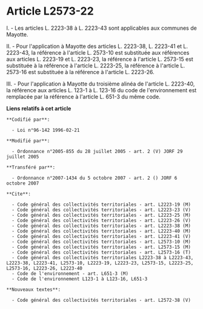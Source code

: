 # Article L2573-22

I. - Les articles L. 2223-38 à L. 2223-43 sont applicables aux communes de Mayotte.

II. - Pour l'application à Mayotte des articles L. 2223-38, L. 2223-41 et L. 2223-43, la référence à l'article L. 2573-10 est
substituée aux références aux articles L. 2223-19 et L. 2223-23, la référence à l'article L. 2573-15 est substituée à la
référence à l'article L. 2223-25, la référence à l'article L. 2573-16 est substituée à la référence à l'article L. 2223-26.

III. - Pour l'application à Mayotte du troisième alinéa de l'article L. 2223-40, la référence aux articles L. 123-1 à L.
123-16 du code de l'environnement est remplacée par la référence à l'article L. 651-3 du même code.

**Liens relatifs à cet article**

	**Codifié par**:

	  - Loi n°96-142 1996-02-21

	**Modifié par**:

	  - Ordonnance n°2005-855 du 28 juillet 2005 - art. 2 (V) JORF 29 juillet 2005

	**Transféré par**:

	  - Ordonnance n°2007-1434 du 5 octobre 2007 - art. 2 () JORF 6 octobre 2007

	**Cite**:

	  - Code général des collectivités territoriales - art. L2223-19 (M)
	  - Code général des collectivités territoriales - art. L2223-23 (V)
	  - Code général des collectivités territoriales - art. L2223-25 (M)
	  - Code général des collectivités territoriales - art. L2223-26 (V)
	  - Code général des collectivités territoriales - art. L2223-38 (M)
	  - Code général des collectivités territoriales - art. L2223-40 (M)
	  - Code général des collectivités territoriales - art. L2223-41 (V)
	  - Code général des collectivités territoriales - art. L2573-10 (M)
	  - Code général des collectivités territoriales - art. L2573-15 (M)
	  - Code général des collectivités territoriales - art. L2573-16 (T)
	  - Code général des collectivités territoriales L2223-38 à L2223-43, L2223-38, L2223-41, L2573-10, L2223-19, L2223-23, L2573-15, L2223-25, L2573-16, L2223-26, L2223-40
	  - Code de l'environnement - art. L651-3 (M)
	  - Code de l'environnement L123-1 à L123-16, L651-3

	**Nouveaux textes**:

	  - Code général des collectivités territoriales - art. L2572-38 (V)
